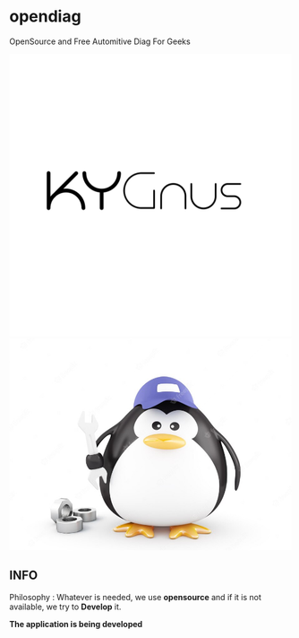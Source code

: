 # opendiag

OpenSource and Free Automitive Diag For Geeks

![tux](./static/kygnus+.png)
![JYGnus](./static/tux_repair.jpg)

## INFO

Philosophy : Whatever is needed, we use **opensource** and if it is not available, we try to **Develop** it.


**The application is being developed**







